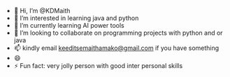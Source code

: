 - 👋 Hi, I’m @KDMaith
- 👀 I’m interested in learning java and python
- 🌱 I’m currently learning AI power tools
- 💞️ I’m looking to collaborate on programming projects with python and or java
- 📫 kindly email keeditsemaithamako@gmail.com if you have something
- 😄 
- ⚡ Fun fact: very jolly person with good inter personal skills

<!---
KDMaith/KDMaith is a ✨ special ✨ repository because its `README.md` (this file) appears on your GitHub profile.
You can click the Preview link to take a look at your changes.
--->
